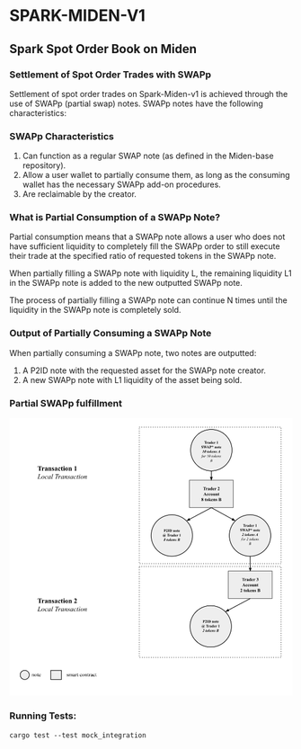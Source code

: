 # SPARK-MIDEN-V1
## Spark Spot Order Book on Miden

### Settlement of Spot Order Trades with SWAPp

Settlement of spot order trades on Spark-Miden-v1 is achieved through the use of SWAPp (partial swap) notes. SWAPp notes have the following characteristics:

### SWAPp Characteristics
1. Can function as a regular SWAP note (as defined in the Miden-base repository).
2. Allow a user wallet to partially consume them, as long as the consuming wallet has the necessary SWAPp add-on procedures.
3. Are reclaimable by the creator.

### What is Partial Consumption of a SWAPp Note?

Partial consumption means that a SWAPp note allows a user who does not have sufficient liquidity to completely fill the SWAPp order to still execute their trade at the specified ratio of requested tokens in the SWAPp note. 

When partially filling a SWAPp note with liquidity L, the remaining liquidity L1 in the SWAPp note is added to the new outputted SWAPp note.

The process of partially filling a SWAPp note can continue N times until the liquidity in the SWAPp note is completely sold.

### Output of Partially Consuming a SWAPp Note

When partially consuming a SWAPp note, two notes are outputted:
1. A P2ID note with the requested asset for the SWAPp note creator.
2. A new SWAPp note with L1 liquidity of the asset being sold.

### Partial SWAPp fulfillment
![alt text](./docs/PartialFillSWAPp.svg)

### Running Tests: 
```
cargo test --test mock_integration
```
